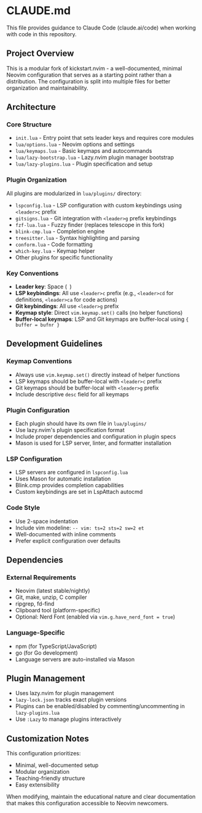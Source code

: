 # CLAUDE.md

This file provides guidance to Claude Code (claude.ai/code) when working with code in this repository.

## Project Overview

This is a modular fork of kickstart.nvim - a well-documented, minimal Neovim configuration that serves as a starting point rather than a distribution. The configuration is split into multiple files for better organization and maintainability.

## Architecture

### Core Structure
- `init.lua` - Entry point that sets leader keys and requires core modules
- `lua/options.lua` - Neovim options and settings
- `lua/keymaps.lua` - Basic keymaps and autocommands
- `lua/lazy-bootstrap.lua` - Lazy.nvim plugin manager bootstrap
- `lua/lazy-plugins.lua` - Plugin specification and setup

### Plugin Organization
All plugins are modularized in `lua/plugins/` directory:
- `lspconfig.lua` - LSP configuration with custom keybindings using `<leader>c` prefix
- `gitsigns.lua` - Git integration with `<leader>g` prefix keybindings
- `fzf-lua.lua` - Fuzzy finder (replaces telescope in this fork)
- `blink-cmp.lua` - Completion engine
- `treesitter.lua` - Syntax highlighting and parsing
- `conform.lua` - Code formatting
- `which-key.lua` - Keymap helper
- Other plugins for specific functionality

### Key Conventions
- **Leader key**: Space (` `)
- **LSP keybindings**: All use `<leader>c` prefix (e.g., `<leader>cd` for definitions, `<leader>ca` for code actions)
- **Git keybindings**: All use `<leader>g` prefix  
- **Keymap style**: Direct `vim.keymap.set()` calls (no helper functions)
- **Buffer-local keymaps**: LSP and Git keymaps are buffer-local using `{ buffer = bufnr }`

## Development Guidelines

### Keymap Conventions
- Always use `vim.keymap.set()` directly instead of helper functions
- LSP keymaps should be buffer-local with `<leader>c` prefix
- Git keymaps should be buffer-local with `<leader>g` prefix
- Include descriptive `desc` field for all keymaps

### Plugin Configuration
- Each plugin should have its own file in `lua/plugins/`
- Use lazy.nvim's plugin specification format
- Include proper dependencies and configuration in plugin specs
- Mason is used for LSP server, linter, and formatter installation

### LSP Configuration
- LSP servers are configured in `lspconfig.lua`
- Uses Mason for automatic installation
- Blink.cmp provides completion capabilities
- Custom keybindings are set in LspAttach autocmd

### Code Style
- Use 2-space indentation
- Include vim modeline: `-- vim: ts=2 sts=2 sw=2 et`
- Well-documented with inline comments
- Prefer explicit configuration over defaults

## Dependencies

### External Requirements
- Neovim (latest stable/nightly)
- Git, make, unzip, C compiler
- ripgrep, fd-find
- Clipboard tool (platform-specific)
- Optional: Nerd Font (enabled via `vim.g.have_nerd_font = true`)

### Language-Specific
- npm (for TypeScript/JavaScript)
- go (for Go development)
- Language servers are auto-installed via Mason

## Plugin Management

- Uses lazy.nvim for plugin management
- `lazy-lock.json` tracks exact plugin versions
- Plugins can be enabled/disabled by commenting/uncommenting in `lazy-plugins.lua`
- Use `:Lazy` to manage plugins interactively

## Customization Notes

This configuration prioritizes:
- Minimal, well-documented setup
- Modular organization
- Teaching-friendly structure
- Easy extensibility

When modifying, maintain the educational nature and clear documentation that makes this configuration accessible to Neovim newcomers.
